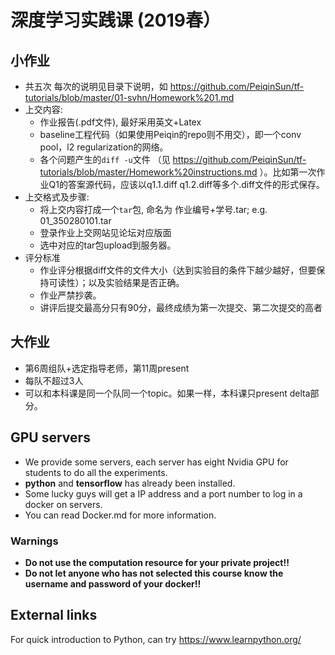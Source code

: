 # 深度学习实践课 (2019春）

## 小作业
- 共五次
每次的说明见目录下说明，如
https://github.com/PeiqinSun/tf-tutorials/blob/master/01-svhn/Homework%201.md
- 上交内容:
    - 作业报告(.pdf文件), 最好采用英文+Latex
    - baseline工程代码（如果使用Peiqin的repo则不用交），即一个conv pool，l2 regularization的网络。
    - 各个问题产生的`diff -u`文件 （见 https://github.com/PeiqinSun/tf-tutorials/blob/master/Homework%20instructions.md ）。比如第一次作业Q1的答案源代码，应该以q1.1.diff q1.2.diff等多个.diff文件的形式保存。
- 上交格式及步骤:
    - 将上交内容打成一个`tar`包, 命名为 作业编号+学号.tar; e.g. 01_350280101.tar
    - 登录作业上交网站见论坛对应版面
    - 选中对应的tar包upload到服务器。
- 评分标准
    - 作业评分根据diff文件的文件大小（达到实验目的条件下越少越好，但要保持可读性）；以及实验结果是否正确。
    - 作业严禁抄袭。
    - 讲评后提交最高分只有90分，最终成绩为第一次提交、第二次提交的高者

## 大作业
- 第6周组队+选定指导老师，第11周present
- 每队不超过3人
- 可以和本科课是同一个队同一个topic。如果一样，本科课只present delta部分。

## GPU servers
- We provide some servers, each server has eight Nvidia GPU for students to do all the experiments.
- **python** and **tensorflow** has already been installed.
- Some lucky guys will get a IP address and a port number to log in a docker on servers.
- You can read Docker.md for more information.

### Warnings
- **Do not use the computation resource for your private project!!**
- **Do not let anyone who has not selected this course know the username and password of your docker!!**

## External links
For quick introduction to Python, can try https://www.learnpython.org/
